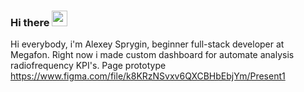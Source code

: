 ### Hi there <img src="https://media.giphy.com/media/hvRJCLFzcasrR4ia7z/giphy.gif" width="25px">

Hi everybody, i'm Alexey Sprygin, beginner full-stack developer at Megafon.
Right now i made custom dashboard for automate analysis radiofrequency KPI's.
Page prototype https://www.figma.com/file/k8KRzNSvxv6QXCBHbEbjYm/Present1

<!--
**sproggi/sproggi** is a ✨ _special_ ✨ repository because its `README.md` (this file) appears on your GitHub profile.

Here are some ideas to get you started:

- 🔭 I’m currently working on ...
- 🌱 I’m currently learning ...
- 👯 I’m looking to collaborate on ...
- 🤔 I’m looking for help with ...
- 💬 Ask me about ...
- 📫 How to reach me: ...
- 😄 Pronouns: ...
- ⚡ Fun fact: ...
-->
